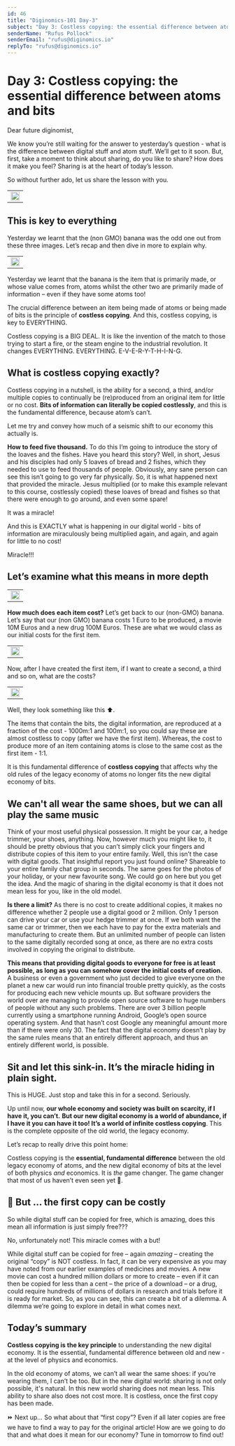 ```yaml
---
id: 46
title: "Diginomics-101 Day-3"
subject: "Day 3: Costless copying: the essential difference between atoms and bits"
senderName: "Rufus Pollock"
senderEmail: "rufus@diginomics.io"
replyTo: "rufus@diginomics.io"
---
```


# **Day 3: Costless copying: the essential difference between atoms and bits**

Dear future diginomist,

We know you’re still waiting for the answer to yesterday’s question - what is the difference between digital stuff and atom stuff. We’ll get to it soon. But, first, take a moment to think about sharing, do you like to share? How does it make you feel? Sharing is at the heart of today’s lesson.

So without further ado, let us share the lesson with you.

<table width="100%">
  <tr><td><img src="https://github.com/life-itself/diginomics/blob/main/brevo-assets/shoe-store.jpg?raw=true" width="100%" /></td></tr>
</table>

## This is key to everything

Yesterday we learnt that the (non GMO) banana was the odd one out from these three images. Let’s recap and then dive in more to explain why. 

<table width="100%" style="max-width:400px;">
  <tr><td><img src="https://github.com/life-itself/diginomics/blob/main/brevo-assets/day-2.jpeg?raw=true" width="100%" /></td></tr>
</table>

Yesterday we learnt that the banana is the item that is primarily made, or whose value comes from, atoms whilst the other two are primarily made of information – even if they have some atoms too! 

The crucial difference between an item being made of atoms or being made of bits is the principle of **costless copying**. And this, costless copying, is key to EVERYTHING.

Costless copying is a BIG DEAL. It is like the invention of the match to those trying to start a fire, or the steam engine to the industrial revolution. It changes EVERYTHING. EVERYTHING. E-V-E-R-Y-T-H-I-N-G. 


## What is costless copying exactly?

Costless copying in a nutshell, is the ability for a second, a third, and/or multiple copies to continually be (re)produced from an original item for little or no cost. **Bits of information can literally be copied costlessly**, and this is the fundamental difference, because atom’s can’t. 

Let me try and convey how much of a seismic shift to our economy this actually is.

**How to feed five thousand.** To do this I’m going to introduce the story of the loaves and the fishes. Have you heard this story? Well, in short, Jesus and his disciples had only 5 loaves of bread and 2 fishes, which they needed to use to feed thousands of people. Obviously, any sane person can see this isn’t going to go very far physically. So, it is what happened next that provided the miracle. Jesus multiplied (or to make this example relevant to this course, costlessly copied) these loaves of bread and fishes so that there were enough to go around, and even some spare! 

It was a miracle! 

And this is EXACTLY what is happening in our digital world - bits of information are miraculously being multiplied again, and again, and again for little to no cost!

Miracle!!!


## Let’s examine what this means in more depth

<table width="100%" style="max-width:400px;">
  <tr><td><img src="https://github.com/life-itself/diginomics/blob/main/brevo-assets/day-3-image-2.jpg?raw=true" width="100%" /></td></tr>
</table>

**How much does each item cost?** Let’s get back to our (non-GMO) banana. Let’s say that our (non GMO) banana costs 1 Euro to be produced, a movie 10M Euros and a new drug 100M Euros. These are what we would class as our initial costs for the first item.

<table width="100%" style="max-width:400px;">
  <tr><td><img src="https://github.com/life-itself/diginomics/blob/main/brevo-assets/day-3-image-3.jpg?raw=true" width="100%" /></td></tr>
</table>

Now, after I have created the first item, if I want to create a second, a third and so on, what are the costs? 

<table width="100%" style="max-width:400px;">
  <tr><td><img src="https://github.com/life-itself/diginomics/blob/main/brevo-assets/day-3-image-4.jpg?raw=true" width="100%" /></td></tr>
</table>

Well, they look something like this ⬆️. 

The items that contain the bits, the digital information, are reproduced at a fraction of the cost - 1000m:1 and 100m:1, so you could say these are almost costless to copy (after we have the first item). Whereas, the cost to produce more of an item containing atoms is close to the same cost as the first item - 1:1.

It is this fundamental difference of **costless copying** that affects why the old rules of the legacy economy of atoms no longer fits the new digital economy of bits.


## We can't all wear the same shoes, but we can all play the same music

Think of your most useful physical possession. It might be your car, a hedge trimmer, your shoes, anything. Now, however much you might like to, it should be pretty obvious that you can’t simply click your fingers and distribute copies of this item to your entire family. Well, this isn’t the case with digital goods. That insightful report you just found online? Shareable to your entire family chat group in seconds. The same goes for the photos of your holiday, or your new favourite song. We could go on here but you get the idea. And the magic of sharing in the digital economy is that it does not mean less for you, like in the old model.

**Is there a limit?** As there is no cost to create additional copies, it makes no difference whether 2 people use a digital good or 2 million. Only 1 person can drive your car or use your hedge trimmer at once. If we both want the same car or trimmer, then we each have to pay for the extra materials and manufacturing to create them. But an unlimited number of people can listen to the same digitally recorded song at once, as there are no extra costs involved in copying the original to distribute. 

**This means that providing digital goods to everyone for free is at least possible, as long as you can somehow cover the initial costs of creation.** A business or even a government who just decided to give everyone on the planet a new car would run into financial trouble pretty quickly, as the costs for producing each new vehicle mounts up. But software providers the world over are managing to provide open source software to huge numbers of people without any such problems. There are over 3 billion people currently using a smartphone running Android, Google’s open source operating system. And that hasn’t cost Google any meaningful amount more than if there were only 30. The fact that the digital economy doesn’t play by the same rules means that an entirely different approach, and thus an entirely different world, is possible.


## Sit and let this sink-in. It’s the miracle hiding in plain sight.

This is HUGE. Just stop and take this in for a second. Seriously.

Up until now, **our whole economy and society was built on scarcity, if I have it, you can’t.** **But our new digital economy is a world of abundance, if I have it you can have it too! It’s a world of infinite costless copying**. This is the complete opposite of the old world, the legacy economy.

Let’s recap to really drive this point home: 

Costless copying is the **essential, fundamental difference** between the old legacy economy of atoms, and the new digital economy of bits at the level of both physics _and_ economics. It is _the_ game changer. The game changer that most of us haven’t even seen yet 👀.


## 🚩 But … the first copy can be costly

So while digital stuff can be copied for free, which is amazing, does this mean all information is just simply free???

No, unfortunately not! This miracle comes with a but!

While digital stuff can be copied for free – again _amazing_ – creating the original “copy” is NOT costless. In fact, it can be very expensive as you may have noted from our earlier examples of medicines and movies. A new movie can cost a hundred million dollars or more to create – even if it can then be copied for less than a cent – the price of a download – or a drug, could require hundreds of millions of dollars in research and trials before it is ready for market. So, as you can see, this can create a bit of a dilemma. A dilemma we’re going to explore in detail in what comes next.


## Today’s summary 

**Costless copying is the key principle** to understanding the new digital economy. It is the essential, fundamental difference between old and new - at the level of physics and economics.

In the old economy of atoms, we can’t all wear the same shoes: if you’re wearing them, I can’t be too. But in the new digital world: sharing is not only possible, it's natural. In this new world sharing does not mean less. This ability to share also does not cost more. It is costless, once the first copy has been made.  


⏩ Next up… So what about that “first copy”? Even if all later copies are free we have to find a way to pay for the original article! How are we going to do that and what does it mean for our economy? Tune in tomorrow to find out!
